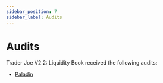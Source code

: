 ```yaml
---
sidebar_position: 7
sidebar_label: Audits
---
```


# Audits

Trader Joe V2.2: Liquidity Book received the following audits:

- [Paladin](https://paladinsec.co/projects/trader-joe/)
